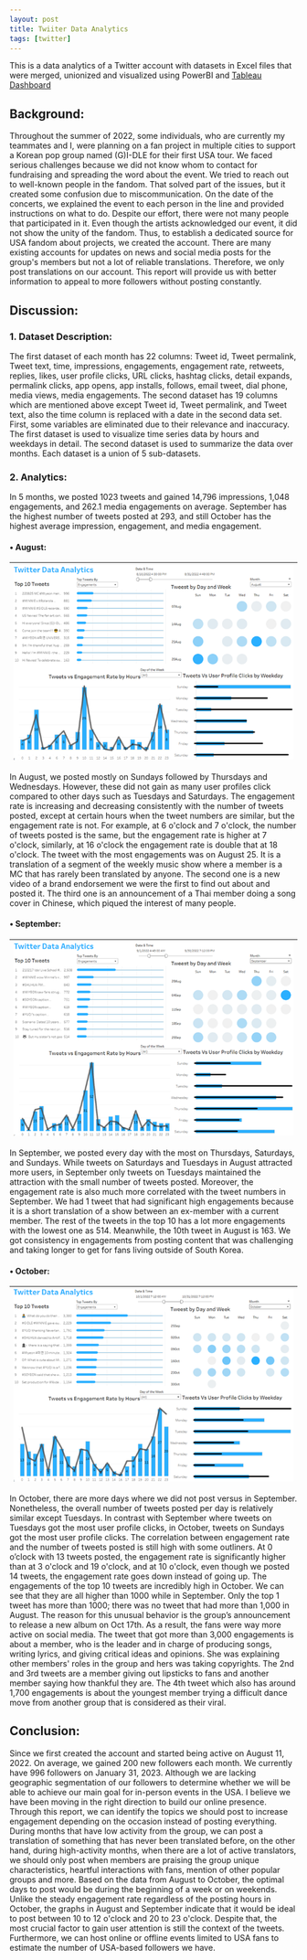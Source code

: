 ```yaml
---
layout: post
title: Twiiter Data Analytics
tags: [twitter]
---
```

This is a data analytics of a Twitter account with datasets in Excel files that were merged, unionized and visualized using PowerBI and [Tableau Dashboard](https://public.tableau.com/views/TwitterDataAnalytics_16738548507100/TwitterDataAnalytics?:language=en-US&:display_count=n&:origin=viz_share_link)

## Background: 

Throughout the summer of 2022, some individuals, who are currently my teammates and I, were planning on a fan project in multiple cities to support a Korean pop group named (G)I-DLE for their first USA tour. We faced serious challenges because we did not know whom to contact for fundraising and spreading the word about the event. We tried to reach out to well-known people in the fandom. That solved part of the issues, but it created some confusion due to miscommunication. 
On the date of the concerts, we explained the event to each person in the line and provided instructions on what to do. Despite our effort, there were not many people that participated in it. Even though the artists acknowledged our event, it did not show the unity of the fandom. Thus, to establish a dedicated source for USA fandom about projects, we created the account.
There are many existing accounts for updates on news and social media posts for the group's members but not a lot of reliable translations. Therefore, we only post translations on our account. This report will provide us with better information to appeal to more followers without posting constantly.

## Discussion:

### 1.	Dataset Description:

The first dataset of each month has 22 columns: Tweet id, Tweet permalink, Tweet text, time, impressions, engagements, engagement rate, retweets, replies, likes, user profile clicks, URL clicks, hashtag clicks, detail expands, permalink clicks, app opens, app installs, follows, email tweet, dial phone, media views, media engagements. The second dataset has 19 columns which are mentioned above except Tweet id, Tweet permalink, and Tweet text, also the time column is replaced with a date in the second data set.
First, some variables are eliminated due to their relevance and inaccuracy. The first dataset is used to visualize time series data by hours and weekdays in detail. The second dataset is used to summarize the data over months. Each dataset is a union of 5 sub-datasets. 

### 2.	Analytics:

In 5 months, we posted 1023 tweets and gained 14,796 impressions, 1,048 engagements, and 262.1 media engagements on average. September has the highest number of tweets posted at 293, and still October has the highest average impression, engagement, and media engagement.

#### •	August:
| ![Aug.png](https://github.com/vankngo/vankngo.github.io/blob/master/assets/portfolio/twitter/Aug.png?raw=true) | 
|:--:| 

In August, we posted mostly on Sundays followed by Thursdays and Wednesdays. However, these did not gain as many user profiles click compared to other days such as Tuesdays and Saturdays. 
The engagement rate is increasing and decreasing consistently with the number of tweets posted, except at certain hours when the tweet numbers are similar, but the engagement rate is not. For example, at 6 o'clock and 7 o'clock, the number of tweets posted is the same, but the engagement rate is higher at 7 o'clock, similarly, at 16 o'clock the engagement rate is double that at 18 o'clock. 
The tweet with the most engagements was on August 25. It is a translation of a segment of the weekly music show where a member is a MC that has rarely been translated by anyone. The second one is a new video of a brand endorsement we were the first to find out about and posted it. The third one is an announcement of a Thai member doing a song cover in Chinese, which piqued the interest of many people.

#### •	September:
| ![Sep.png](https://github.com/vankngo/vankngo.github.io/blob/master/assets/portfolio/twitter/Sep.png?raw=true) | 
|:--:| 

In September, we posted every day with the most on Thursdays, Saturdays, and Sundays. While tweets on Saturdays and Tuesdays in August attracted more users, in September only tweets on Tuesdays maintained the attraction with the small number of tweets posted. 
Moreover, the engagement rate is also much more correlated with the tweet numbers in September.
We had 1 tweet that had significant high engagements because it is a short translation of a show between an ex-member with a current member. The rest of the tweets in the top 10 has a lot more engagements with the lowest one as 514. Meanwhile, the 10th tweet in August is 163. We got consistency in engagements from posting content that was challenging and taking longer to get for fans living outside of South Korea.

#### •	October:
| ![Oct.png](https://github.com/vankngo/vankngo.github.io/blob/master/assets/portfolio/twitter/Oct.png?raw=true) | 
|:--:| 

In October, there are more days where we did not post versus in September. Nonetheless, the overall number of tweets posted per day is relatively similar except Tuesdays. In contrast with September where tweets on Tuesdays got the most user profile clicks, in October, tweets on Sundays got the most user profile clicks. 
The correlation between engagement rate and the number of tweets posted is still high with some outliners. At 0 o’clock with 13 tweets posted, the engagement rate is significantly higher than at 3 o'clock and 19 o'clock, and at 10 o'clock, even though we posted 14 tweets, the engagement rate goes down instead of going up. 
The engagements of the top 10 tweets are incredibly high in October. We can see that they are all higher than 1000 while in September. Only the top 1 tweet has more than 1000; there was no tweet that had more than 1,000 in August. The reason for this unusual behavior is the group’s announcement to release a new album on Oct 17th. As a result, the fans were way more active on social media. 
The tweet that got more than 3,000 engagements is about a member, who is the leader and in charge of producing songs, writing lyrics, and giving critical ideas and opinions. She was explaining other members' roles in the group and hers was taking copyrights. The 2nd and 3rd tweets are a member giving out lipsticks to fans and another member saying how thankful they are. The 4th tweet which also has around 1,700 engagements is about the youngest member trying a difficult dance move from another group that is considered as their viral. 

## Conclusion:

Since we first created the account and started being active on August 11, 2022. On average, we gained 200 new followers each month. We currently have 996 followers on January 31, 2023. Although we are lacking geographic segmentation of our followers to determine whether we will be able to achieve our main goal for in-person events in the USA. I believe we have been moving in the right direction to build our online presence. Through this report, we can identify the topics we should post to increase engagement depending on the occasion instead of posting everything. 
During months that have low activity from the group, we can post a translation of something that has never been translated before, on the other hand, during high-activity months, when there are a lot of active translators, we should only post when members are praising the group unique characteristics, heartful interactions with fans, mention of other popular groups and more. Based on the data from August to October, the optimal days to post would be during the beginning of a week or on weekends. 
Unlike the steady engagement rate regardless of the posting hours in October, the graphs in August and September indicate that it would be ideal to post between 10 to 12 o'clock and 20 to 23 o'clock. Despite that, the most crucial factor to gain user attention is still the context of the tweets. Furthermore, we can host online or offline events limited to USA fans to estimate the number of USA-based followers we have. 

